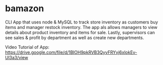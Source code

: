 # bamazon
CLI App that uses node &amp; MySQL to track store inventory as customers buy items and  manager restock inventory.  The app als allows managers to view details about product inventory and items for sale.  Lastly, supervisors can see sales & profit by department as well as create new departments.

Video Tutorial of App:
https://drive.google.com/file/d/1BIOH9pkRVB3QyvFRYvj6xlokEv-Ul3a3/view